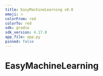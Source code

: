 ```yaml
---
title: EasyMachineLearning v0.0
emoji: 🔥
colorFrom: red
colorTo: red
sdk: gradio
sdk_version: 4.17.0
app_file: app.py
pinned: false
---
```


# EasyMachineLearning